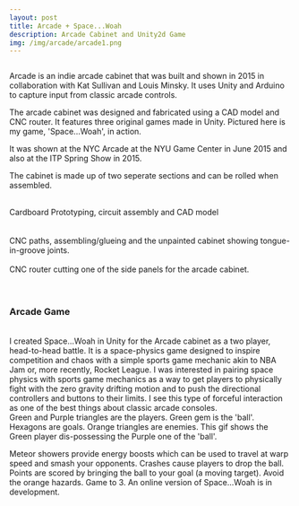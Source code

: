 ```yaml
---
layout: post
title: Arcade + Space...Woah
description: Arcade Cabinet and Unity2d Game
img: /img/arcade/arcade1.png
---
```



<img class="col one" src="{{ site.baseurl }}/img/arcade/arcade1.jpg" alt="" title="arcade"/>



Arcade is an indie arcade cabinet that was built and shown in 2015 in collaboration with Kat Sullivan and Louis Minsky. It uses Unity and Arduino to capture input from classic arcade controls.

The arcade cabinet was designed and fabricated using a CAD model and CNC router. It features three original games made in Unity. Pictured here is my game, 'Space...Woah', in action. 

It was shown at the NYC Arcade at the NYU Game Center in June 2015 and also at the ITP Spring Show in 2015.

The cabinet is made up of two seperate sections and can be rolled when assembled.

<div class="img_row">

<img class="col one" src="{{ site.baseurl }}/img/arcade/cont.jpg" alt="" title="arcade process"/>
<img class="col one" src="{{ site.baseurl }}/img/arcade/proto.jpg" alt="" title="arcade process"/>
<img class="col one" src="{{ site.baseurl }}/img/arcade/cad1
.png" alt="" title="arcade process"/>
</div>
<div class="col three caption">
  Cardboard Prototyping, circuit assembly and CAD model
</div>
<br>
<div class="img_row">

<img class="col one" src="{{ site.baseurl }}/img/arcade/cad3.png" alt="" title="arcade process"/>
<img class="col one" src="{{ site.baseurl }}/img/arcade/assemble.jpg" alt="" title="arcade process"/>
<img class="col one" src="{{ site.baseurl }}/img/arcade/arcadeRaw.jpg" alt="" title="arcade process"/>
</div>
<div class="col three caption">
  CNC paths, assembling/glueing and the unpainted cabinet showing tongue-in-groove joints.
</div>
<br>
<div class="img_row">
  <img class="col three" src="{{ site.baseurl }}/img/arcade/router.gif" alt="" title="CNC router-ing"/>
</div>
<div class="col three caption">
  CNC router cutting one of the side panels for the arcade cabinet.
</div>
<br><br>
<h3>Arcade Game</h3>
<br>
I created Space...Woah in Unity for the Arcade cabinet as a two player, head-to-head battle. It is a space-physics game designed to inspire competition and chaos with a simple sports game mechanic akin to NBA Jam or, more recently, Rocket League. I was interested in pairing space physics with sports game mechanics as a way to get players to physically fight with the zero gravity drifting motion and to push the directional controllers and buttons to their limits. I see this type of forceful interaction as one of the best things about classic arcade consoles. 

<div class="img_row">
  <img class="col three" src="{{ site.baseurl }}/img/arcade/spaceWoah.gif" alt="" title="Game scene"/>
</div>
<div class="col three caption">
  Green and Purple triangles are the players. Green gem is the 'ball'. Hexagons are goals. Orange triangles are enemies. This gif shows the Green player dis-possessing the Purple one of the 'ball'.
</div>

Meteor showers provide energy boosts which can be used to travel at warp speed and smash your opponents. Crashes cause players to drop the ball. Points are scored by bringing the ball to your goal (a moving target). Avoid the orange hazards. Game to 3.
An online version of Space...Woah is in development. 

